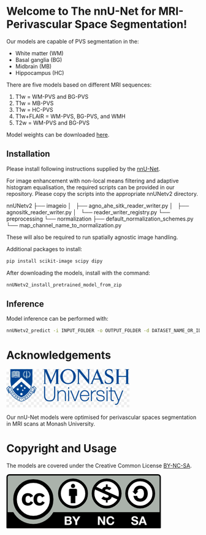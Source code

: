 # Welcome to The nnU-Net for MRI-Perivascular Space Segmentation!

Our models are capable of PVS segmentation in the:
- White matter (WM)
- Basal ganglia (BG)
- Midbrain (MB)
- Hippocampus (HC)

There are five models based on different MRI sequences:
1. T1w = WM-PVS and BG-PVS
2. T1w = MB-PVS
3. T1w = HC-PVS
4. T1w+FLAIR = WM-PVS, BG-PVS, and WMH
5. T2w = WM-PVS and BG-PVS

Model weights can be downloaded [here](https://drive.google.com/drive/folders/14PAgatsxO2wSLsXohG7ladxEcYgz4Acg?usp=sharing).


## Installation
Please install following instructions supplied by the [nnU-Net](https://github.com/MIC-DKFZ/nnUNet).

For image enhancement with non-local means filtering and adaptive histogram equalisation, the required scripts can be provided in our repository.
Please copy the scripts into the appropriate nnUNetv2 directory.

nnUNetv2
├── imageio
│   ├── agno_ahe_sitk_reader_writer.py
│   ├── agnositk_reader_writer.py
│   └── reader_writer_registry.py
└── preprocessing
    └── normalization
        ├── default_normalization_schemes.py
        └── map_channel_name_to_normalization.py

These will also be required to run spatially agnostic image handling.

Additional packages to install:
```bash
pip install scikit-image scipy dipy
```

After downloading the models, install with the command:
```bash
nnUNetv2_install_pretrained_model_from_zip
```

## Inference
Model inference can be performed with:
```bash
nnUNetv2_predict -i INPUT_FOLDER -o OUTPUT_FOLDER -d DATASET_NAME_OR_ID -c CONFIGURATION --save_probabilities


```

# Acknowledgements
<img src="misc/monash_logo.png" height="100px" />

Our nnU-Net models were optimised for perivascular spaces segmentation in MRI scans at Monash University.

# Copyright and Usage
The models are covered under the Creative Common License [BY-NC-SA](https://creativecommons.org/licenses/by-nc-sa/4.0/).

![Creative Common Licence BY-NC-SA](misc/by-nc-sa.png)
